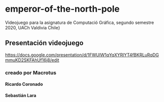 # emperor-of-the-north-pole
Videojuego para la asignatura de Computació Gráfica, segundo semestre 2020, UACh Valdivia Chile}

## Presentación videojuego

https://docs.google.com/presentation/d/1FWUIW1qYqXYRlYT4fBKRLuRqDGmmuKD2SKFAhUf16j8/edit

### creado por Macrotus
#### Ricardo Coronado
#### Sebastián Lara
